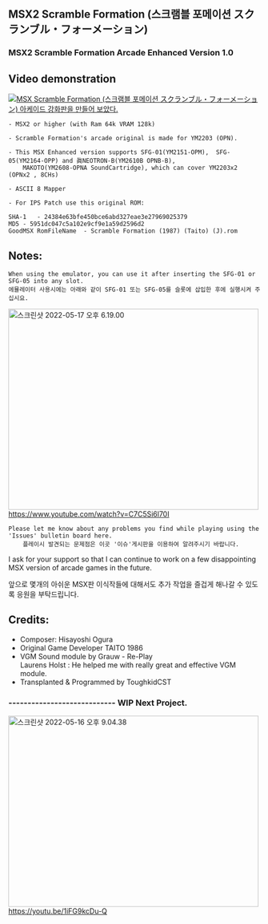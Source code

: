 ## MSX2 Scramble Formation (스크램블 포메이션 スクランブル・フォーメーション)
### MSX2 Scramble Formation Arcade Enhanced Version 1.0


## Video demonstration

[![MSX Scramble Formation (스크램블 포메이션 スクランブル・フォーメーション) 아케이드 강화판을 만들어 보았다.](https://yt-embed.herokuapp.com/embed?v=-FMkd4vgoHE)](https://youtu.be/-FMkd4vgoHE "MSX Scramble Formation (스크램블 포메이션 スクランブル・フォーメーション) 아케이드 강화판을 만들어 보았다. ")



	- MSX2 or higher (with Ram 64k VRAM 128k) 
 
	- Scramble Formation's arcade original is made for YM2203 (OPN).

	- This MSX Enhanced version supports SFG-01(YM2151-OPM),  SFG-05(YM2164-OPP) and 眞NEOTRON-B(YM2610B OPNB-B), 
		MAKOTO(YM2608-OPNA SoundCartridge), which can cover YM2203x2 (OPNx2 , 8CHs)

	- ASCII 8 Mapper

	- For IPS Patch use this original ROM:

	SHA-1 	- 24384e63bfe450bce6abd327eae3e27969025379
	MD5	- 5951dc047c5a102e9cf9e1a59d2596d2 
	GoodMSX RomFileName  - Scramble Formation (1987) (Taito) (J).rom

	



## Notes:

	When using the emulator, you can use it after inserting the SFG-01 or SFG-05 into any slot.
	에뮬레이터 사용시에는 아래와 같이 SFG-01 또는 SFG-05를 슬롯에 삽입한 후에 실행시켜 주십시요. 

<a data-flickr-embed="true" href="https://www.youtube.com/watch?v=C7C5Si6l70I" title="스크린샷 2022-05-17 오후 6.19.00"><img src="https://live.staticflickr.com/65535/52080158180_483770d93d.jpg" width="500" height="401" alt="스크린샷 2022-05-17 오후 6.19.00"></a>
https://www.youtube.com/watch?v=C7C5Si6l70I

	Please let me know about any problems you find while playing using the 'Issues' bulletin board here.
    	플레이시 발견되는 문제점은 이곳 '이슈'게시판을 이용하여 알려주시기 바랍니다. 


I ask for your support so that 
            I can continue to work on a few disappointing MSX version of arcade games in the future.

앞으로 몇개의 아쉬운 MSX판 이식작들에 대해서도 추가 작업을 즐겁게 해나갈 수 있도록 응원을 부탁드립니다. 


## Credits:

- Composer: Hisayoshi Ogura
- Original Game Developer TAITO 1986
- VGM Sound module by Grauw - Re-Play                           
  Laurens Holst : He helped me with really great and effective VGM module.
- Transplanted & Programmed by ToughkidCST 



### ----------------------------   WIP Next Project.  

<a data-flickr-embed="true" href="https://youtu.be/1iFG9kcDu-Q" title="스크린샷 2022-05-16 오후 9.04.38"><img src="https://live.staticflickr.com/65535/52079798386_38ce999f5c.jpg" width="500" height="381" alt="스크린샷 2022-05-16 오후 9.04.38"></a> https://youtu.be/1iFG9kcDu-Q
